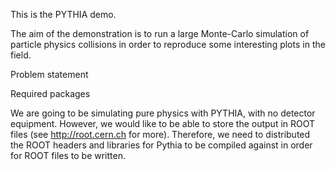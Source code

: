 This is the PYTHIA demo.

The aim of the demonstration is to run a large Monte-Carlo simulation of particle physics collisions in order to reproduce some interesting
plots in the field. 


Problem statement

Required packages

We are going to be simulating pure physics with PYTHIA, with no detector equipment. However, we would like to be able to store the output 
in ROOT files (see http://root.cern.ch for more). Therefore, we need to distributed the ROOT headers and libraries for Pythia to be 
compiled against in order for ROOT files to be written.

